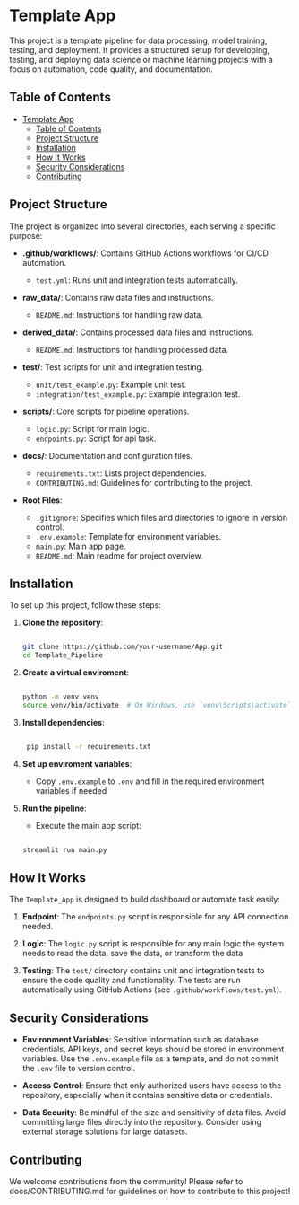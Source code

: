 # Template App

This project is a template pipeline for data processing, model training, testing, and deployment. It provides a structured setup for developing, testing, and deploying data science or machine learning projects with a focus on automation, code quality, and documentation.

## Table of Contents

- [Template App](#template-app)
  - [Table of Contents](#table-of-contents)
  - [Project Structure](#project-structure)
  - [Installation](#installation)
  - [How It Works](#how-it-works)
  - [Security Considerations](#security-considerations)
  - [Contributing](#contributing)

## Project Structure

The project is organized into several directories, each serving a specific purpose:

- **.github/workflows/**: Contains GitHub Actions workflows for CI/CD automation.
  - `test.yml`: Runs unit and integration tests automatically.

- **raw_data/**: Contains raw data files and instructions.
  - `README.md`: Instructions for handling raw data.

- **derived_data/**: Contains processed data files and instructions.
  - `README.md`: Instructions for handling processed data.

- **test/**: Test scripts for unit and integration testing.
  - `unit/test_example.py`: Example unit test.
  - `integration/test_example.py`: Example integration test.

- **scripts/**: Core scripts for pipeline operations.
  - `logic.py`: Script for main logic.
  - `endpoints.py`: Script for api task.

- **docs/**: Documentation and configuration files.
  - `requirements.txt`: Lists project dependencies.
  - `CONTRIBUTING.md`: Guidelines for contributing to the project.

- **Root Files**:
  - `.gitignore`: Specifies which files and directories to ignore in version control.
  - `.env.example`: Template for environment variables.
  - `main.py`: Main app page.
  - `README.md`: Main readme for project overview.

## Installation

To set up this project, follow these steps:

1. **Clone the repository**:

   ```bash

   git clone https://github.com/your-username/App.git
   cd Template_Pipeline
   ```

2. **Create a virtual enviroment**:

    ```bash

    python -m venv venv
    source venv/bin/activate  # On Windows, use `venv\Scripts\activate`
    ```

3. **Install dependencies**:

   ```bash

    pip install -r requirements.txt
   ```

4. **Set up enviroment variables**:
    - Copy `.env.example` to `.env` and fill in the required environment variables if needed

5. **Run the pipeline**:
    - Execute the main app script:

    ```bash

    streamlit run main.py
    ```

## How It Works

The `Template_App` is designed to build dashboard or automate task easily:

1. **Endpoint**: The `endpoints.py` script is responsible for any API connection needed.

2. **Logic**: The `logic.py` script is responsible for any main logic the system needs to read the data, save the data, or transform the data

3. **Testing**: The `test/` directory contains unit and integration tests to ensure the code quality and functionality. The tests are run automatically using GitHub Actions (see `.github/workflows/test.yml`).

## Security Considerations

- **Environment Variables**: Sensitive information such as database credentials, API keys, and secret keys should be stored in environment variables. Use the `.env.example` file as a template, and do not commit the `.env` file to version control.

- **Access Control**: Ensure that only authorized users have access to the repository, especially when it contains sensitive data or credentials.

- **Data Security**: Be mindful of the size and sensitivity of data files. Avoid committing large files directly into the repository. Consider using external storage solutions for large datasets.

## Contributing

We welcome contributions from the community! Please refer to docs/CONTRIBUTING.md for guidelines on how to contribute to this project!
